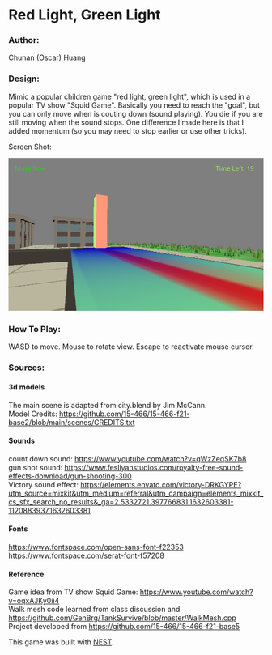 # Red Light, Green Light

### Author: 
Chunan (Oscar) Huang

### Design: 
Mimic a popular children game "red light, green light", which is used in a popular TV show "Squid Game".
Basically you need to reach the "goal", but you can only move when is couting down (sound playing).
You die if you are still moving when the sound stops.
One difference I made here is that I added momentum (so you may need to stop earlier or use other tricks).  

Screen Shot:

![Screen Shot](screenshot.png)

### How To Play:
WASD to move. Mouse to rotate view. Escape to reactivate mouse cursor.

### Sources: 
#### 3d models
The main scene is adapted from city.blend by Jim McCann. <br>
Model Credits: https://github.com/15-466/15-466-f21-base2/blob/main/scenes/CREDITS.txt <br>
#### Sounds
count down sound: https://www.youtube.com/watch?v=qWzZeqSK7b8 <br>
gun shot sound: https://www.fesliyanstudios.com/royalty-free-sound-effects-download/gun-shooting-300 <br>
Victory sound effect: https://elements.envato.com/victory-DRKGYPE?utm_source=mixkit&utm_medium=referral&utm_campaign=elements_mixkit_cs_sfx_search_no_results&_ga=2.5332721.397766831.1632603381-1120883937.1632603381 <br>
#### Fonts
https://www.fontspace.com/open-sans-font-f22353 <br>
https://www.fontspace.com/serat-font-f57208
#### Reference
Game idea from TV show Squid Game: https://www.youtube.com/watch?v=oqxAJKy0ii4 <br>
Walk mesh code learned from class discussion and https://github.com/GenBrg/TankSurvive/blob/master/WalkMesh.cpp <br>
Project developed from https://github.com/15-466/15-466-f21-base5 <br>

This game was built with [NEST](NEST.md).


